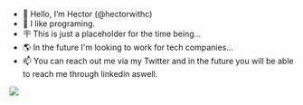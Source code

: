 - 👋 Hello, I’m Hector (@hectorwithc)
- 👀 I like programing.
- 🪧 This is just a placeholder for the time being...
- 🌎 In the future I'm looking to work for tech companies...
- 📫 You can reach out me via my Twitter and in the future you will be able to reach me through linkedin aswell.

<img align="center" src="https://github-readme-stats.vercel.app/api?username=hectorwithc&show_icons=true&theme=nord">
